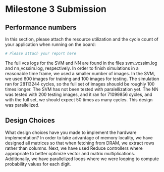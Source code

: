 # Milestone 3 Submission

## Performance numbers
In this section, please attach the resource utilization and the cycle count of your application when running on the board: 
```bash 
# Please attach your report here
```
The full vcs logs for the SVM and NN are found in the files svm_vcssim.log and nn_vcssim.log, respectively.  In order to finish simulations in a reasonable time frame, we used a smaller number of images.  In the SVM, we used 600 images for training and 100 images for testing.  The simulation ran for 28113244 cycles, so the full set of images shouold be roughly 100 times longer.  The SVM has not been tested with paralellization yet.  The NN was tested with 200 testing images, and it ran for 71099856 cycles, and with the full set, we should expect 50 times as many cycles.  This design was parallelized.

## Design Choices
What design choices have you made to implement the hardware implementation? 
In order to take advantage of memory locality, we have designed all matrices so that when fetching from DRAM, we extract rows rather than columns.  Next, we have used Reduce controllers where appropriate to better optimize vector and matrix multiplications.  Additionally, we have parallelized loops where we were looping to compute probability values for each digit.  
